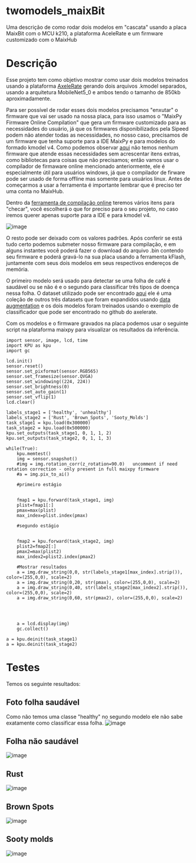 # twomodels_maixBit
Uma descrição de como rodar dois modelos em "cascata" usando a placa MaixBit com o MCU k210, a plataforma AceleRate e um firmware customizado com o MaixHub

# Descrição
Esse projeto tem como objetivo mostrar como usar dois modelos treinados usando a plataforma [AxeleRate](https://github.com/AIWintermuteAI/aXeleRate) gerando dois arquivos .kmodel separados, usando a arquitetura MobileNet5_0 e ambos tendo o tamanho de 850kb aproximadamente.

Para ser possível de rodar esses dois modelos precisamos "enxutar" o firmware que vai ser usado na nossa placa, para isso usamos o "MaixPy Firmware Online Compilation" que gera um firmware customizado para as necessidades do usuário, já que os firmwares disponibilizados pela Sipeed podem não atender todas as necessidades, no nosso caso, precisamos de um firmware que tenha suporte para a IDE MaixPy e para modelos do formado kmodel v4. Como podemos observar [aqui](https://dl.sipeed.com/shareURL/MAIX/MaixPy/release/master) não temos nenhum firmware que atende essas necessidades sem acrescentar itens extras, como bibliotecas para coisas que não precisamos; então vamos usar o compilador de firmaware online mencionado anteriormente, ele é especialmente útil para usuários windows, já que o compilador de firware pode ser usado de forma offline mas somente para usuários linux. Antes de começarmos a usar a ferramenta é importante lembrar que é preciso ter uma conta no MaixHub.

Dentro da [ferramenta de compilação online](https://www.maixhub.com/onlineCompiler) teremos vários itens para "checar", você escolherá o que for preciso para o seu projeto, no caso iremos querer apenas suporte para a IDE e para kmodel v4.

![image](https://user-images.githubusercontent.com/74123993/126240239-d81774b7-781a-44a1-8c57-120c9c604d17.png)

O resto pode ser deixado com os valores padrôes. Após conferir se está tudo certo podemos submeter nosso firmware para compilação, e em alguns instantes você poderá fazer o download do arquivo .bin contendo seu firmware e poderá gravá-lo na sua placa usando a ferramenta kFlash, juntamente com seus dois modelos em seus respectivos endereços de memória.

O primeiro modelo será usado para detectar se uma folha de café é saudável ou se não é e o segundo para classificar três tipos de doença nessa folha. O dataset utilizado pode ser encontrado [aqui](https://github.com/francismontalbo/swatdcnn) ele é uma coleção de outros três datasets que foram expandidos usando [data augmentation](https://nanonets.com/blog/data-augmentation-how-to-use-deep-learning-when-you-have-limited-data-part-2/) e os dois modelos foram treinados usando o exemplo de classificador que pode ser encontrado no github do axelerate.

Com os modelos e o firmware gravados na placa podemos usar o seguinte script na plataforma maixpy para visualizar os resultados da inferência.

    import sensor, image, lcd, time
	import KPU as kpu
	import gc

	lcd.init()
	sensor.reset()
	sensor.set_pixformat(sensor.RGB565)
	sensor.set_framesize(sensor.QVGA)
	sensor.set_windowing((224, 224))
	sensor.set_brightness(0)
	sensor.set_auto_gain(1)
	sensor.set_vflip(1)
	lcd.clear()

	labels_stage1 = ['healthy', 'unhealthy']
	labels_stage2 = ['Rust', 'Brown_Spots', 'Sooty_Molds']
	task_stage1 = kpu.load(0x300000)
	task_stage2 = kpu.load(0x500000)
	kpu.set_outputs(task_stage1, 0, 1, 1, 2)
	kpu.set_outputs(task_stage2, 0, 1, 1, 3)

	while(True):
		kpu.memtest()
		img = sensor.snapshot()
		#img = img.rotation_corr(z_rotation=90.0)   uncomment if need rotation correction - only present in full maixpy firmware
		#a = img.pix_to_ai()

		#primeiro estágio


		fmap1 = kpu.forward(task_stage1, img)
		plist=fmap1[:]
		pmax=max(plist)
		max_index=plist.index(pmax)

		#segundo estágio


		fmap2 = kpu.forward(task_stage2, img)
		plist2=fmap2[:]
		pmax2=max(plist2)
		max_index2=plist2.index(pmax2)

		#Mostrar resultados
		a = img.draw_string(0,0, str(labels_stage1[max_index].strip()), color=(255,0,0), scale=2)
		a = img.draw_string(0,20, str(pmax), color=(255,0,0), scale=2)
		a = img.draw_string(0,40, str(labels_stage2[max_index2].strip()), color=(255,0,0), scale=2)
		a = img.draw_string(0,60, str(pmax2), color=(255,0,0), scale=2)




		a = lcd.display(img)
		gc.collect()

	a = kpu.deinit(task_stage1)
	a = kpu.deinit(task_stage2)
# Testes
Temos os seguinte resultados:
## Foto folha saudável
Como não temos uma classe "healthy" no segundo modelo ele não sabe exatamente como classificar essa folha.
![image](https://user-images.githubusercontent.com/74123993/126243057-e98f6547-b9b8-4974-8e11-8c486db6340c.png)

## Folha não saudável
![image](https://user-images.githubusercontent.com/74123993/126243153-7e1b7873-7237-479f-ab37-ab0288aa5b96.png)

## Rust
![image](https://user-images.githubusercontent.com/74123993/126243186-e8ff5e5f-563c-4939-9851-6010e8063da0.png)

## Brown Spots
![image](https://user-images.githubusercontent.com/74123993/126243223-b69684c5-acfb-40ae-ba21-b56d126f348e.png)

## Sooty molds
![image](https://user-images.githubusercontent.com/74123993/126243250-bcd0f1df-c546-44e0-8d60-5f5f4c26ca18.png)


